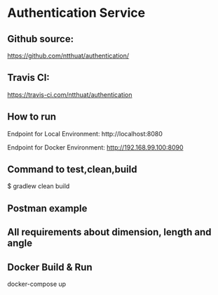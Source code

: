 # Authentication Service

## Github source:
https://github.com/ntthuat/authentication/
## Travis CI:
https://travis-ci.com/ntthuat/authentication

## How to run
Endpoint for Local Environment:
http://localhost:8080

Endpoint for Docker Environment:
http://192.168.99.100:8090


## Command to test,clean,build
$ gradlew clean build

## Postman example

## All requirements about dimension, length and angle

## Docker Build & Run
docker-compose up
